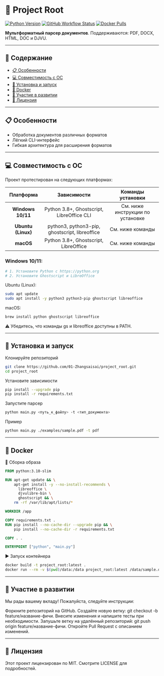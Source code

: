 # 📂 Project Root

[![Python Version](https://img.shields.io/badge/python-3.8%2B-blue.svg)](https://www.python.org/downloads/)
[![GitHub Workflow Status](https://img.shields.io/github/actions/workflow/status/01-Zhangsaisai/project_root/ci.yml?branch=main)](https://github.com/01-Zhangsaisai/project_root/actions)
[![Docker Pulls](https://img.shields.io/docker/pulls/01zhangsaisai/project_root.svg)](https://hub.docker.com/r/01-zhangsaisai/project_root)

**Мультформатный парсер документов**. Поддерживаются: PDF, DOCX, HTML, DOC и DJVU.

---

## 📑 Содержание

- [📋 Особенности](#-особенности)
- [💻 Совместимость с ОС](#-совместимость-с-ос)
- [🚀 Установка и запуск](#-установка-и-запуск)
- [🐳 Docker](#-docker)
- [🤝 Участие в развитии](#-участие-в-развитии)
- [📄 Лицензия](#-лицензия)

---

## 📋 Особенности

- Обработка документов различных форматов
- Лёгкий CLI-интерфейс
- Гибкая архитектура для расширения форматов

---

## 💻 Совместимость с ОС

Проект протестирован на следующих платформах:

| Платформа         | Зависимости                              | Команды установки                          |
|:-----------------:|:----------------------------------------:|:------------------------------------------:|
| **Windows 10/11** | Python 3.8+, Ghostscript, LibreOffice CLI | См. ниже инструкции по установке           |
| **Ubuntu (Linux)**| python3, python3-pip, ghostscript, libreoffice | См. ниже команды                            |
| **macOS**         | Python 3.8+, Ghostscript, LibreOffice    | См. ниже команды                            |

### Windows 10/11:
```bash
# 1. Установите Python с https://python.org
# 2. Установите Ghostscript и LibreOffice
```

Ubuntu (Linux):
```bash
sudo apt update
sudo apt install -y python3 python3-pip ghostscript libreoffice
```

macOS:
```bash
brew install python ghostscript libreoffice
```
⚠️ Убедитесь, что команды gs и libreoffice доступны в PATH.

---

## 🚀 Установка и запуск

Клонируйте репозиторий

```bash
git clone https://github.com/01-Zhangsaisai/project_root.git
cd project_root
```

Установите зависимости

```bash
pip install --upgrade pip
pip install -r requirements.txt
```

Запустите парсер
```bash
python main.py <путь_к_файлу> -t <тип_документа>
```

Пример
```bash
python main.py ./examples/sample.pdf -t pdf
```

---

## 🐳 Docker

🔨 Сборка образа

```dockerfile
FROM python:3.10-slim

RUN apt-get update && \
    apt-get install -y --no-install-recommends \
      libreoffice \
      djvulibre-bin \
      ghostscript && \
    rm -rf /var/lib/apt/lists/*

WORKDIR /app

COPY requirements.txt .
RUN pip install --no-cache-dir --upgrade pip && \
    pip install --no-cache-dir -r requirements.txt

COPY . .

ENTRYPOINT ["python", "main.py"]
```

▶️ Запуск контейнера

```bash
docker build -t project_root:latest .
docker run --rm -v $(pwd)/data:/data project_root:latest /data/sample.docx -t docx
```

---

## 🤝 Участие в развитии
Мы рады вашему вкладу! Пожалуйста, следуйте инструкции:

Форкните репозиторий на GitHub.
Создайте новую ветку: git checkout -b feature/название-фичи.
Внесите изменения и напишите тесты при необходимости.
Запушьте ветку на удалённый репозиторий: git push origin feature/название-фичи.
Откройте Pull Request с описанием изменений.

---

## 📄 Лицензия
Этот проект лицензирован по MIT. Смотрите LICENSE для подробностей.
